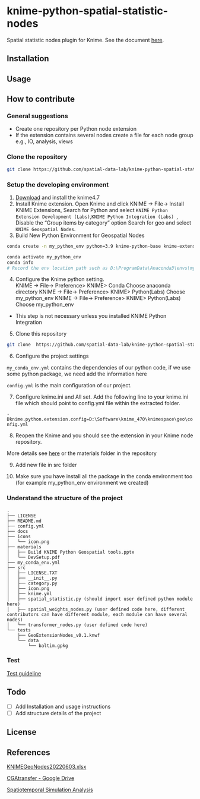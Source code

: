 # knime-python-spatial-statistic-nodes

Spatial statistic nodes plugin for Knime. See the document [here](https://docs.knime.com/latest/pure_python_node_extensions_guide/index.html#introduction).


## Installation





## Usage






## How to contribute

### General suggestions

- Create one repository per Python node extension
- If the extension contains several nodes create a file for each node group e.g., IO, analysis,
views

### Clone the repository

```bash
git clone https://github.com/spatial-data-lab/knime-python-spatial-statistic-nodes.git
```

### Setup the developing environment

1. [Download](https://www.knime.com/nightly-build-downloads) and install the knime4.7
2.  Install Knime extension. Open Knime and click KNIME -> File-> Install KNIME Extensions, Search for Python and select `KNIME Python Extension Development (Labs)`,`KNIME Python Integration (Labs) `, Disable the “Group items by category” option Search for geo and select  `KNIME Geospatial Nodes`.
3. Build New Python Environment for Geospatial Nodes
```bash
conda create -n my_python_env python=3.9 knime-python-base knime-extension geopandas -c knime -c conda-forge 

conda activate my_python_env
conda info
# Record the env location path such as D:\ProgramData\Anaconda3\envs\my_python_env 

```
4. Configure the Knime python setting.  
KNIME -> File-> Preference> KNIME> Conda  Choose anaconda directory
KNIME -> File-> Preference> KNIME> Python(Labs) Choose my_python_env
KNIME -> File-> Preference> KNIME> Python(Labs) Choose my_python_env
* This step is not necessary unless you installed KNIME Python Integration
5. Clone this repository

```bash
git clone  https://github.com/spatial-data-lab/knime-python-spatial-statistic-nodes.git

```
6. Configure the project settings

`my_conda_env.yml` contains the dependencies of our python code, if we use some python package, we need add the information here

`config.yml` is the main configuration of our project.  

7. Configure knime.ini and All set. Add the following line to your knime.ini file which should point to config.yml file within the extracted folder.

`-Dknime.python.extension.config=D:\Software\knime_470\knimespace\geo\config.yml`

8. Reopen the Knime and you should see the extension in your Knime node repository.



More details see [here](https://docs.google.com/presentation/d/1lZh2QeJ0kcU82CSokTQlLnFwjFE4V57Q/edit?usp=sharing&ouid=102101640576662100418&rtpof=true&sd=true) or the materials folder in the repository

9. Add new file in src folder

10. Make sure you have install all the package in the conda environment too (for example my_python_env environment we created)

### Understand the structure of the project


    .
    ├── LICENSE
    ├── README.md
    ├── config.yml
    ├── docs
    ├── icons
    │   └── icon.png
    ├── materials
    │   ├── Build KNIME Python Geospatial tools.pptx
    │   └── DevSetup.pdf
    ├── my_conda_env.yml
    ├── src
    │   ├── LICENSE.TXT
    │   ├── __init__.py
    │   ├── category.py
    │   ├── icon.png
    │   ├── knime.yml
    │   ├── spatial_statistic.py (should import user defined python module here)
    │   ├── spatial_weights_nodes.py (user defined code here, different contributors can have different module, each module can have several nodes)
    │   └── transformer_nodes.py (user defined code here)
    └── tests
        ├── GeoExtensionNodes_v0.1.knwf
        └── data
            └── baltim.gpkg


### Test

[Test guideline ](https://docs.google.com/document/d/1XrJFvqVCreyBGRcP9M-M9afq0l5gFGIMxk_SUpno1yc/edit?usp=sharing)
## Todo

- [ ] Add Installation and usage instructions
- [ ] Add structure details of the project
## License


## References

[KNIMEGeoNodes20220603.xlsx](https://docs.google.com/spreadsheets/d/1qXoCPaJtxtbdXp7wjqliCQ7hAWkyBObF/edit?usp=sharing&ouid=102101640576662100418&rtpof=true&sd=true)

[CGAtransfer - Google Drive](https://drive.google.com/drive/folders/1WhZ6lURlsPx4YbSZWPyv2QRGDPnkofdk?usp=sharing)


[Spatiotemporal Simulation Analysis](http://129.174.21.126:8080/knime/webportal/space/)
